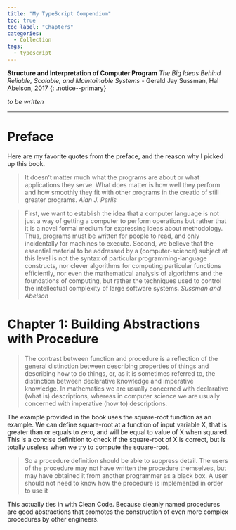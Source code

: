```yaml
---
title: "My TypeScript Compendium"
toc: true
toc_label: "Chapters"
categories:
  - Collection
tags:
  - typescript
---
```


**Structure and Interpretation of Computer Program** *The Big Ideas Behind Reliable, Scalable, and Maintainable Systems* - Gerald Jay Sussman, Hal Abelson, 2017
{: .notice--primary}

*to be written*

___

# Preface
Here are my favorite quotes from the preface, and the reason why I picked up this book.

> It doesn’t matter much what the programs are about or what applications they serve. What does matter is how well they perform and how smoothly they fit with other programs in the creatio of still greater programs.
*Alan J. Perlis*

> First, we want to establish the idea that a computer language is not just a way of getting a computer to perform operations but rather that it is a novel formal medium for expressing ideas about methodology. Thus, programs must be written for people to read, and only incidentally for machines to execute. Second, we believe that the essential material to be addressed by a (computer-science) subject at this level is not the syntax of particular programming-language constructs, nor clever algorithms for computing particular functions efficiently, nor even the mathematical analysis of algorithms and the foundations of computing, but rather the techniques used to control the intellectual complexity of large software systems.
*Sussman and Abelson*

# Chapter 1: Building Abstractions with Procedure

> The contrast between function and procedure is a reflection of the general distinction between describing properties of things and describing how to do things, or, as it is sometimes referred to, the distinction between declarative knowledge and imperative knowledge. In mathematics we are usually concerned with declarative (what is) descriptions, whereas in computer science we are usually concerned with imperative (how to) descriptions.

The example provided in the book uses the square-root function as an example. We can define square-root at a function of input variable X, that is greater than or equals to zero, and will be equal to value of X when squared. This is a concise definition to check if the square-root of X is correct, but is totally useless when we try to compute the square-root.

> So a procedure definition should be able to suppress detail. The users of the procedure may not have written the procedure themselves, but may have obtained it from another programmer as a black box. A user should not need to know how the procedure is implemented in order to use it

This actually ties in with Clean Code. Because cleanly named procedures are good abstractions that promotes the construction of even more complex procedures by other engineers.

## 
